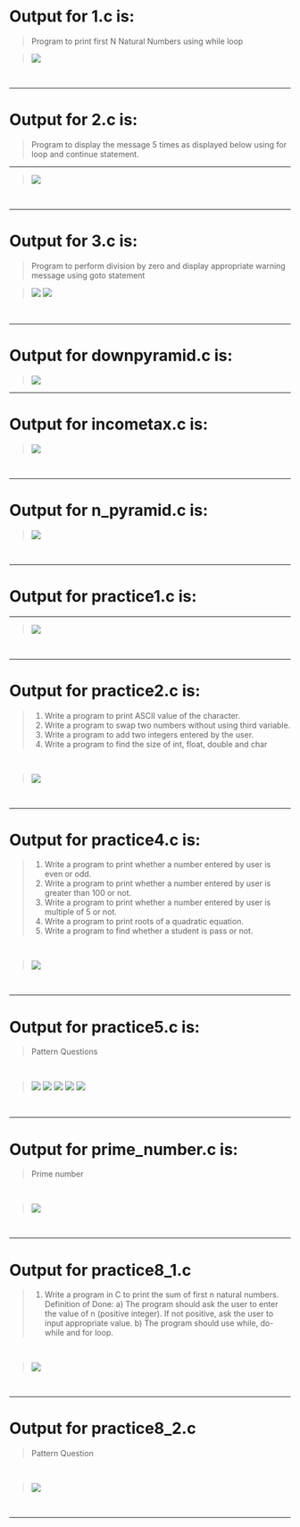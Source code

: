 # **Output for 1.c is:**

> Program to print first N Natural Numbers using while loop </br>

> ![](image/README/1638158458044.png)

</br>

---

# **Output for 2.c is:**

> Program to display the message 5 times as displayed below using for loop and continue statement.

****
> ![](image/README/1638159065719.png)

</br>

---

# **Output for 3.c is:**

> Program to perform division by zero and display appropriate warning message using goto statement


> ![](image/README/1638159308819.png)
> ![](image/README/1638159327239.png)

</br>

---

# **Output for downpyramid.c is:**

> ![](image/README/1638159541929.png)


---

# **Output for incometax.c is:**

> ![](image/README/1638159758969.png)

</br>

---

# **Output for n_pyramid.c is:**

> ![](image/README/1638160664280.png)

</br>

---

# **Output for practice1.c is:**

****
> ![](image/README/1638160925087.png)

</br>

---

# **Output for practice2.c is:**

> 1.  Write a program to print ASCII value of the character.
> 2. Write a program to swap two numbers without using third variable.
> 3. Write a program to add two integers entered by the user.
> 4.  Write a program to find the size of int, float, double and char

</br>

> ![](image/README/1638164309898.png)

</br>

---

# **Output for practice4.c is:**

> 1.    Write a program to print whether a number entered by user is even or odd.
> 2.    Write a program to print whether a number entered by user is greater than 100 or not.
> 3.    Write a program to print whether a number entered by user is multiple of 5 or not.
> 4.    Write a program to print roots of a quadratic equation.
> 5.    Write a program to find whether a student is pass or not.

</br>

> ![](image/README/1638164485967.png)

</br>

---

# **Output for practice5.c is:**

> Pattern Questions

</br>

> ![](image/README/1638164680537.png)
> ![](image/README/1638164697557.png)
> ![](image/README/1638164714025.png)
> ![](image/README/1638164741237.png)
> ![](image/README/1638164756235.png)

</br>

---

# **Output for prime_number.c is:**

> Prime number

</br>

> ![](image/README/1638165577292.png)

</br>

---

# **Output for practice8_1.c**

> 1. Write a program in C to print the sum of first n natural numbers. </br>
> Definition of Done:
> a) The program should ask the user to enter the value of n (positive integer). If not positive, ask the user to input appropriate value.
> b) The program should use while, do-while and for loop. 

</br>

> ![](image/README/1638165017159.png)

</br>

---

# **Output for practice8_2.c**

> Pattern Question

</br>

> ![](image/README/1638165399015.png)

</br>

---